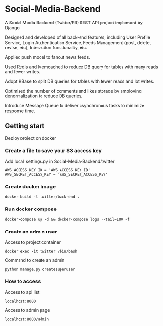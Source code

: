 # Social-Media-Backend
A Social Media Backend (Twitter/FB) REST API project implement by Django.

Designed and developed of all back-end features, including User Profile Service, Login Authentication Service, Feeds Management (post, delete, revise, etc), Interaction functionality, etc.

Applied push model to fanout news feeds.

Used Redis and Memcached to reduce DB query for tables with many reads and fewer writes.

Adopt HBase to split DB queries for tables with fewer reads and lot writes.

Optimized the number of comments and likes storage by employing denormalization to reduce DB queries.

Introduce Message Queue to deliver asynchronous tasks to minimize response time.


## Getting start
Deploy project on docker

### Create a file to save your S3 access key

Add local_settings.py in Social-Media-Backend/twitter
```
AWS_ACCESS_KEY_ID = 'AWS_ACCESS_KEY_ID'
AWS_SECRET_ACCESS_KEY = 'AWS_SECRET_ACCESS_KEY'
```

### Create docker image

```
docker build -t twitter/back-end .
```

### Run docker compose

```
docker-compose up -d && docker-compose logs --tail=100 -f
```

### Create an admin user

Access to project container
```
docker exec -it twitter /bin/bash
```

Command to create an admin
```
python manage.py createsuperuser
```

### How to access

Access to api list
```
localhost:8000
```

Access to admin page
```
localhost:8000/admin
```


